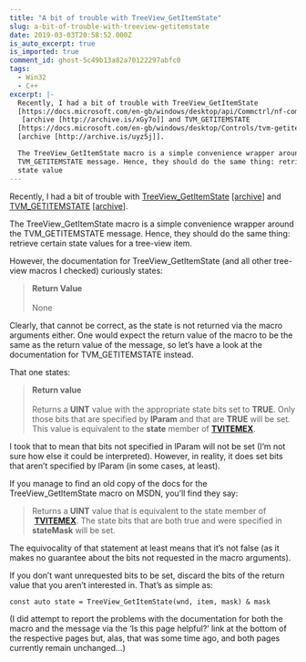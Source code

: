 ```yaml
---
title: "A bit of trouble with TreeView_GetItemState"
slug: a-bit-of-trouble-with-treeview-getitemstate
date: 2019-03-03T20:58:52.000Z
is_auto_excerpt: true
is_imported: true
comment_id: ghost-5c49b13a82a70122297abfc0
tags:
  - Win32
  - C++
excerpt: |-
  Recently, I had a bit of trouble with TreeView_GetItemState
  [https://docs.microsoft.com/en-gb/windows/desktop/api/Commctrl/nf-commctrl-treeview_getitemstate]
   [archive [http://archive.is/xGy7o]] and TVM_GETITEMSTATE
  [https://docs.microsoft.com/en-gb/windows/desktop/Controls/tvm-getitemstate]
  [archive [http://archive.is/uyz5j]].

  The TreeView_GetItemState macro is a simple convenience wrapper around the
  TVM_GETITEMSTATE message. Hence, they should do the same thing: retrieve certain
  state value
---
```


Recently, I had a bit of trouble with
[TreeView_GetItemState](https://docs.microsoft.com/en-gb/windows/desktop/api/Commctrl/nf-commctrl-treeview_getitemstate)
[\[archive](http://archive.is/xGy7o)] and
[TVM_GETITEMSTATE](https://docs.microsoft.com/en-gb/windows/desktop/Controls/tvm-getitemstate)
[\[archive](http://archive.is/uyz5j)].

The TreeView_GetItemState macro is a simple convenience wrapper around the
TVM_GETITEMSTATE message. Hence, they should do the same thing: retrieve certain
state values for a tree-view item.

However, the documentation for TreeView_GetItemState (and all other tree-view
macros I checked) curiously states:

> **Return Value**\
> \
> None

Clearly, that cannot be correct, as the state is not returned via the macro
arguments either. One would expect the return value of the macro to be the same
as the return value of the message, so let’s have a look at the documentation
for TVM_GETITEMSTATE instead.

That one states:

> **Return value**\
> \
> Returns a **UINT** value with the appropriate state bits set to **TRUE**. Only
> those bits that are specified by **lParam** and that are **TRUE** will be set.
> This value is equivalent to the **state** member of
> [**TVITEMEX**](https://archive.is/o/uyz5j/https://docs.microsoft.com/en-us/windows/desktop/api/Commctrl/ns-commctrl-tagtvitemexa).

I took that to mean that bits not specified in lParam will not be set (I’m not
sure how else it could be interpreted). However, in reality, it does set bits
that aren’t specified by lParam (in some cases, at least).

If you manage to find an old copy of the docs for the TreeView_GetItemState
macro on MSDN, you’ll find they say:

> Returns a **UINT** value that is equivalent to the state member of
>  [**TVITEMEX**](<https://msdn.microsoft.com/en-us/ie/bb773459(v=vs.100)>). The
> state bits that are both true and were specified in **stateMask** will be set.

The equivocality of that statement at least means that it’s not false (as it
makes no guarantee about the bits not requested in the macro arguments).

If you don’t want unrequested bits to be set, discard the bits of the return
value that you aren’t interested in. That’s as simple as:

```
const auto state = TreeView_GetItemState(wnd, item, mask) & mask
```

(I did attempt to report the problems with the documentation for both the macro
and the message via the ‘Is this page helpful?’ link at the bottom of the
respective pages but, alas, that was some time ago, and both pages currently
remain unchanged...)
